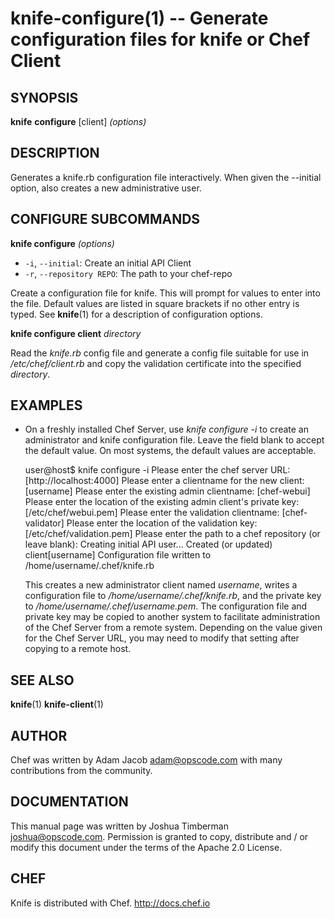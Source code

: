 knife-configure(1) -- Generate configuration files for knife or Chef Client
========================================

## SYNOPSIS

__knife__ __configure__ [client] _(options)_

## DESCRIPTION
Generates a knife.rb configuration file interactively. When given the
--initial option, also creates a new administrative user.

## CONFIGURE SUBCOMMANDS ##

__knife configure__ _(options)_

  * `-i`, `--initial`:
    Create an initial API Client
  * `-r`, `--repository REPO`:
    The path to your chef-repo

Create a configuration file for knife. This will prompt for values to
enter into the file. Default values are listed in square brackets if no
other entry is typed. See __knife__(1) for a description of
configuration options.

__knife configure client__ _directory_

Read the _knife.rb_ config file and generate a config file suitable for
use in _/etc/chef/client.rb_ and copy the validation certificate into
the specified _directory_.

## EXAMPLES
  * On a freshly installed Chef Server, use _knife configure -i_ to
    create an administrator and knife configuration file. Leave the
    field blank to accept the default value. On most systems, the
    default values are acceptable.

    user@host$ knife configure -i
    Please enter the chef server URL: [http://localhost:4000]
    Please enter a clientname for the new client: [username]
    Please enter the existing admin clientname: [chef-webui]
    Please enter the location of the existing admin client's private key: [/etc/chef/webui.pem]
    Please enter the validation clientname: [chef-validator]
    Please enter the location of the validation key: [/etc/chef/validation.pem]
    Please enter the path to a chef repository (or leave blank):
    Creating initial API user...
    Created (or updated) client[username]
    Configuration file written to /home/username/.chef/knife.rb

    This creates a new administrator client named _username_, writes
    a configuration file to _/home/username/.chef/knife.rb_, and the
    private key to _/home/username/.chef/username.pem_. The
    configuration file and private key may be copied to another system
    to facilitate administration of the Chef Server from a remote
    system. Depending on the value given for the Chef Server URL, you
    may need to modify that setting after copying to a remote host.

## SEE ALSO
   __knife__(1) __knife-client__(1)

## AUTHOR
   Chef was written by Adam Jacob <adam@opscode.com> with many contributions from the community.

## DOCUMENTATION
   This manual page was written by Joshua Timberman <joshua@opscode.com>.
   Permission is granted to copy, distribute and / or modify this document under the terms of the Apache 2.0 License.

## CHEF
   Knife is distributed with Chef. <http://docs.chef.io>

